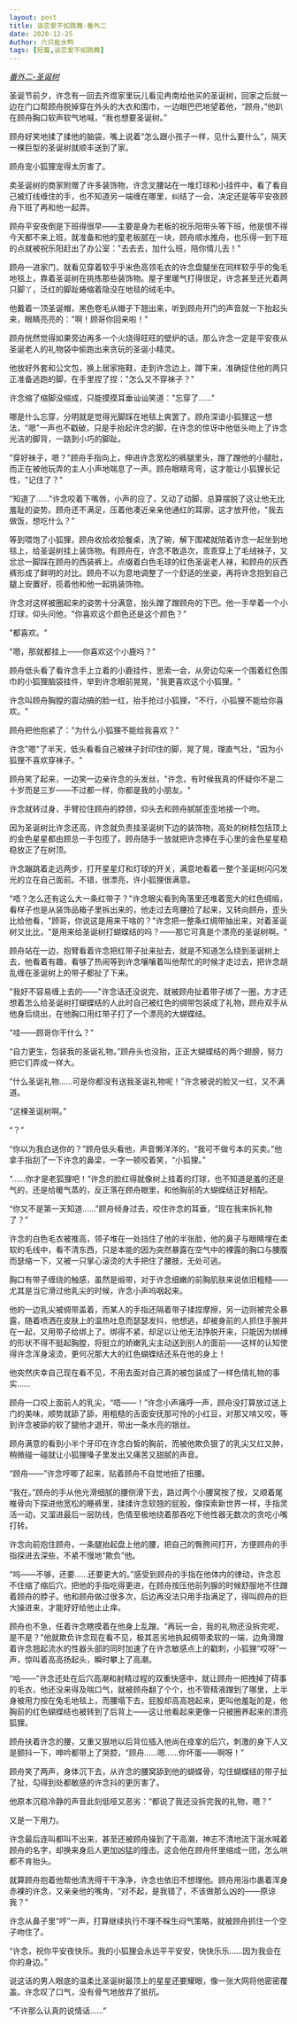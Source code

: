 ```yaml
---
layout: post
title: 谈恋爱不如跳舞-番外二
date: 2020-12-25
Author: 六只盐水鸭
tags: [短篇,谈恋爱不如跳舞]
---
```


<u>*番外二-圣诞树*</u>

圣诞节前夕，许念有一回去齐煜家里玩儿看见冉南给他买的圣诞树，回家之后就一边在门口帮顾舟脱掉穿在外头的大衣和围巾，一边眼巴巴地望着他，“顾舟，”他趴在顾舟胸口软声软气地喊，“我也想要圣诞树。”

顾舟好笑地揉了揉他的脑袋，嘴上说着“怎么跟小孩子一样，见什么要什么”，隔天一棵巨型的圣诞树就顺丰送到了家。

顾舟宠小狐狸宠得太厉害了。

卖圣诞树的商家附赠了许多装饰物，许念叉腰站在一堆灯球和小挂件中，看了看自己被灯线缠住的手，也不知道另一端缠在哪里，纠结了一会，决定还是等平安夜顾舟下班了再和他一起弄。

顾舟平安夜倒是下班得很早——主要是身为老板的祝乐阳带头等下班，他是恨不得今天都不来上班，就准备和他的童老板腻在一块，顾舟顺水推舟，也乐得一到下班的点就被祝乐阳赶出了办公室："去去去，加什么班，陪你情儿去！"

顾舟一进家门，就看见穿着软乎乎米色高领毛衣的许念盘腿坐在同样软乎乎的兔毛地毯上，靠着圣诞树在挑拣那些装饰物。屋子里暖气打得很足，许念甚至还光着两只脚丫，泛红的脚趾蜷缩着隐没在地毯的绒毛中。

他戴着一顶圣诞帽，黑色卷毛从帽子下翘出来，听到顾舟开门的声音就一下抬起头来，眼睛亮亮的："啊！顾哥你回来啦！"

顾舟恍然觉得如果旁边再多一个火烧得旺旺的壁炉的话，那么许念一定是平安夜从圣诞老人的礼物袋中偷跑出来贪玩的圣诞小精灵。

他放好外套和公文包，换上居家拖鞋，走到许念边上，蹲下来，准确捉住他的两只正准备逃跑的脚，在手里捏了捏："怎么又不穿袜子？"

许念缩了缩脚没缩成，只能摸摸耳垂讪讪笑道："忘穿了……"

哪是什么忘穿，分明就是觉得光脚踩在地毯上爽罢了。顾舟深谙小狐狸这一想法，"嗯"一声也不戳破，只是手抬起许念的脚，在许念的惊讶中他低头吻上了许念光洁的脚背，一路到小巧的脚趾。

"穿好袜子，嗯？"顾舟手指向上，伸进许念宽松的裤腿里头，蹭了蹭他的小腿肚，而正在被他玩弄的主人小声地喘息了一声。顾舟眼睛弯弯，这才能让小狐狸长记性，"记住了？"

"知道了……"许念咬着下嘴唇，小声的应了，又动了动脚，总算摆脱了这让他无比羞耻的姿势。顾舟还不满足，压着他凑近亲亲他通红的耳廓，这才放开他，"我去做饭，想吃什么？"

 等到喂饱了小狐狸，顾舟收拾收拾餐桌，洗了碗，解下围裙就陪着许念一起坐到地毯上，给圣诞树挂上装饰物。有顾舟在，许念不敢造次，乖乖穿上了毛绒袜子，又忿忿一脚踩在顾舟的西装裤上。点缀着白色毛球的红色圣诞老人袜，和顾舟的灰西裤形成了鲜明的对比。顾舟不以为意地调整了一个舒适的坐姿，再将许念抱到自己腿上安置好，揽着他和他一起挑装饰物。

许念对这样被圈起来的姿势十分满意，抬头蹭了蹭顾舟的下巴。他一手举着一个小灯球，仰头问他，"你喜欢这个颜色还是这个颜色？"

"都喜欢。"

"嗯，那就都挂上——你喜欢这个小鹿吗？"

顾舟低头看了看许念手上立着的小鹿挂件，思索一会，从旁边勾来一个围着红色围巾的小狐狸脑袋挂件，举到许念眼前晃晃，"我更喜欢这个小狐狸。"

许念叫顾舟胸膛的震动搞的脸一红，抬手抢过小狐狸，"不行，小狐狸不能给你喜欢。"

顾舟把他抱紧了："为什么小狐狸不能给我喜欢？"

许念"嗯"了半天，低头看看自己被袜子封印住的脚，晃了晃，理直气壮，"因为小狐狸不喜欢穿袜子。"

顾舟笑了起来，一边笑一边亲许念的头发丝，"许念，有时候我真的怀疑你不是二十岁而是三岁——不过都一样，你都是我的小朋友。"

许念就转过身，手臂拉住顾舟的脖颈，仰头去和顾舟腻腻歪歪地接一个吻。

因为圣诞树比许念还高，许念就负责挂圣诞树下边的装饰物，高处的树枝包括顶上的金色星星都由顾总一手包揽了。顾舟随手一放就把许念捧在手心里的金色星星稳稳放正了在树顶。

许念蹦跳着走远两步，打开星星灯和灯球的开关，满意地看着一整个圣诞树闪闪发光的立在自己面前。不错，很漂亮，许小狐狸很满意。

"唔？怎么还有这么大一条红带子？"许念眼尖看到角落里还堆着宽大的红色绸缎，看样子也是从装饰品箱子里拆出来的，他走过去弯腰捡了起来，又转向顾舟，歪头比给他看，"顾哥，你说这是用来干啥的？"许念把一整条红绸带抽出来，对着圣诞树又比比，"是用来给圣诞树打蝴蝶结的吗？——那它可真是个漂亮的圣诞树啊。"

顾舟站在一边，抱臂看着许念把红带子扯来扯去，就是不知道怎么绕到圣诞树上去，他看着有趣，看够了热闹等到许念嚷嚷着叫他帮忙的时候才走过去，把许念胡乱缠在圣诞树上的带子都扯了下来。

"我好不容易缠上去的——"许念话还没说完，就被顾舟扯着带子绑了一圈，方才还想着怎么给圣诞树打蝴蝶结的人此时自己被红色的绸带包装成了礼物，顾舟双手从他身后绕出，在他胸口用红带子打了一个漂亮的大蝴蝶结。

"哇——顾哥你干什么？"

“自力更生，包装我的圣诞礼物。”顾舟头也没抬，正正大蝴蝶结的两个翅膀，努力把它们弄成一样大。

“什么圣诞礼物……可是你都没有送我圣诞礼物呢！”许念被说的脸又一红，又不满道。

“这棵圣诞树啊。”

“？”

“你以为我白送你的？”顾舟低头看他，声音懒洋洋的，“我可不做亏本的买卖。”他拿手指刮了一下许念的鼻梁，一字一顿咬着笑，“小狐狸。”

“……你才是老狐狸吧！”许念的脸红得就像树上挂着的灯球，也不知道是羞的还是气的，还是给暖气蒸的，反正落在顾舟眼里，和他胸前的大蝴蝶结正好相配。

“你又不是第一天知道……”顾舟倾身过去，咬住许念的耳垂，“现在我来拆礼物了？”

许念的白色毛衣被推高，领子堆在一处挡住了他的半张脸，他的鼻子与眼睛埋在柔软的毛线中，看不清东西，只是本能的因为突然暴露在空气中的裸露的胸口与腰腹而瑟缩一下，又被一只掌心滚烫的大手把住了腰肢，无处可逃。

胸口有带子缠绕的触感，虽然是缎带，对于许念细嫩的前胸肌肤来说依旧粗糙——尤其是当它滑过他乳尖的时候，许念小声呜咽起来。

他的一边乳尖被绸带盖着，而某人的手指还隔着带子揉捏摩擦，另一边则被完全暴露，随着喷洒在皮肤上的温热吐息而瑟瑟发抖，他想逃，却被身前的人抓住手腕并在一起，又用带子给绑上了。绑得不紧，却足以让他无法挣脱开来，只能因为绑缚的形状不得不挺起胸膛，将挺立的娇嫩乳尖主动送到别人的面前——这样的认知使得许念浑身滚烫，更何况那大大的红色蝴蝶结还系在他的身上！

他突然庆幸自己现在看不见，不用去面对自己真的被包装成了一样色情礼物的事实……

顾舟一口咬上面前人的乳尖，“唔——！”许念小声痛呼一声，顾舟没打算放过送上门的美味，顺势就舔了舔，用粗糙的舌面安抚那可怜的小红豆，对那又啃又咬，等到许念被舔的软了腿他才退开，带出一条水亮的银丝。

顾舟满意的看到小半个牙印在许念白皙的胸前，而被他欺负狠了的乳尖又红又肿，稍微碰一碰就让小狐狸嗓子里发出又痛苦又甜腻的声音。

“顾舟——”许念哼唧了起来，贴着顾舟不自觉地扭了扭腰。

“我在。”顾舟的手从他光滑细腻的腰侧滑下去，路过两个小腰窝按了按，又顺着尾椎骨向下探进他宽松的睡裤里，揉揉许念软翘的屁股，像探索新世界一样，手指灵活一动，又溜进最后一层防线，色情至极地绕着那吞吃下他性器无数次的贪吃小嘴打转。

许念向前抱住顾舟，一条腿抬起盘上他的腰，把自己的臀胯间打开，方便顾舟的手指探进去深些，不紧不慢地“欺负”他。

“呜——不够，还要……还要更大的。”感受到顾舟的手指在他体内的律动，许念忍不住缩了缩后穴，把他的手指吃得更进，在顾舟按压他前列腺的时候舒服地不住蹭着顾舟的脖子。他和顾舟做过很多次，后边再没法只用手指满足了，得叫顾舟的巨大操进来，才能好好给他止止痒。

顾舟也不急，任着许念瞎摸着在他身上乱蹭。“再玩一会，我的礼物还没拆完呢，是不是？”他就欺负许念现在看不见，极其恶劣地执起绸带柔软的一端，边角滑蹭着许念翘起流水的性器头部的同时加速了在许念敏感点上的戳刺，小狐狸“哎呀”一声，惊叫着高高扬起头，瞬时攀上了高潮。

“哈——”许念还处在后穴高潮和射精过程的双重快感中，就让顾舟一把拽掉了碍事的毛衣，他还没来得及喘口气，就被顾舟翻了个个，也不管精液蹭到了哪里，上半身被用力按在兔毛地毯上，而腰塌下去，屁股却高高翘起来，更叫他羞耻的是，他胸前的红色蝴蝶结也被转到了后背上——这让他看起来更像一只被圈养起来的漂亮狐狸。

顾舟扶着许念的腰，又重又狠地以后背位插入他尚在痉挛的后穴，刺激的身下人又是颤抖一下，呻吟都带上了哭腔，“顾舟……嗯……你坏蛋——啊呀！”

顾舟笑了两声，身体沉下去，从许念的腰窝舔到他的蝴蝶骨，勾住蝴蝶结的带子扯了扯，勾得到处都敏感的许念抖的更厉害了。

他原本沉稳冷静的声音此刻低哑又恶劣：“都说了我还没拆完我的礼物，嗯？”

又是一下用力。

许念最后连叫都叫不出来，甚至还被顾舟操到了干高潮，神志不清地流下涎水喊着顾舟的名字，却换来身后人更加凶猛的撞击。这会他在顾舟怀里缩成一团，怎么哄都不肯抬头。

就算顾舟抱着他帮他清洗得干干净净，许念也依旧不想理他。顾舟用浴巾裹着浑身赤裸的许念，又亲亲他的嘴角，“对不起，是我错了，不该做那么凶的——原谅我？”

许念从鼻子里“哼”一声，打算继续执行不理不睬生闷气策略，就被顾舟抓住一个空子吻住了。

“许念，祝你平安夜快乐。我的小狐狸会永远平平安安，快快乐乐……因为我会在你的身边。”

说这话的男人眼底的温柔比圣诞树最顶上的星星还要耀眼，像一张大网将他密密覆盖。许念叹了口气，没有骨气地放弃了抵抗。

“不许那么认真的说情话……”